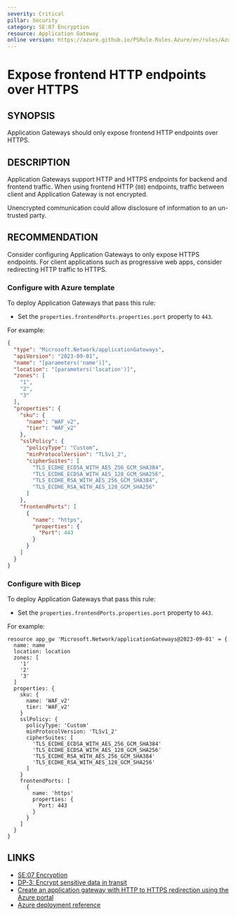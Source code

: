 ```yaml
---
severity: Critical
pillar: Security
category: SE:07 Encryption
resource: Application Gateway
online version: https://azure.github.io/PSRule.Rules.Azure/en/rules/Azure.AppGw.UseHTTPS/
---
```


# Expose frontend HTTP endpoints over HTTPS

## SYNOPSIS

Application Gateways should only expose frontend HTTP endpoints over HTTPS.

## DESCRIPTION

Application Gateways support HTTP and HTTPS endpoints for backend and frontend traffic.
When using frontend HTTP (`80`) endpoints, traffic between client and Application Gateway is not encrypted.

Unencrypted communication could allow disclosure of information to an un-trusted party.

## RECOMMENDATION

Consider configuring Application Gateways to only expose HTTPS endpoints.
For client applications such as progressive web apps, consider redirecting HTTP traffic to HTTPS.

### Configure with Azure template

To deploy Application Gateways that pass this rule:

- Set the `properties.frontendPorts.properties.port` property to `443`.

For example:

```json
{
  "type": "Microsoft.Network/applicationGateways",
  "apiVersion": "2023-09-01",
  "name": "[parameters('name')]",
  "location": "[parameters('location')]",
  "zones": [
    "1",
    "2",
    "3"
  ],
  "properties": {
    "sku": {
      "name": "WAF_v2",
      "tier": "WAF_v2"
    },
    "sslPolicy": {
      "policyType": "Custom",
      "minProtocolVersion": "TLSv1_2",
      "cipherSuites": [
        "TLS_ECDHE_ECDSA_WITH_AES_256_GCM_SHA384",
        "TLS_ECDHE_ECDSA_WITH_AES_128_GCM_SHA256",
        "TLS_ECDHE_RSA_WITH_AES_256_GCM_SHA384",
        "TLS_ECDHE_RSA_WITH_AES_128_GCM_SHA256"
      ]
    },
    "frontendPorts": [
      {
        "name": "https",
        "properties": {
          "Port": 443
        }
      }
    ]
  }
}
```

### Configure with Bicep

To deploy Application Gateways that pass this rule:

- Set the `properties.frontendPorts.properties.port` property to `443`.

For example:

```bicep
resource app_gw 'Microsoft.Network/applicationGateways@2023-09-01' = {
  name: name
  location: location
  zones: [
    '1'
    '2'
    '3'
  ]
  properties: {
    sku: {
      name: 'WAF_v2'
      tier: 'WAF_v2'
    }
    sslPolicy: {
      policyType: 'Custom'
      minProtocolVersion: 'TLSv1_2'
      cipherSuites: [
        'TLS_ECDHE_ECDSA_WITH_AES_256_GCM_SHA384'
        'TLS_ECDHE_ECDSA_WITH_AES_128_GCM_SHA256'
        'TLS_ECDHE_RSA_WITH_AES_256_GCM_SHA384'
        'TLS_ECDHE_RSA_WITH_AES_128_GCM_SHA256'
      ]
    }
    frontendPorts: [
      {
        name: 'https'
        properties: {
          Port: 443
        }
      }
    ]
  }
}
```

## LINKS

- [SE:07 Encryption](https://learn.microsoft.com/azure/well-architected/security/encryption)
- [DP-3: Encrypt sensitive data in transit](https://learn.microsoft.com/security/benchmark/azure/baselines/application-gateway-security-baseline#dp-3-encrypt-sensitive-data-in-transit)
- [Create an application gateway with HTTP to HTTPS redirection using the Azure portal](https://learn.microsoft.com/azure/application-gateway/redirect-http-to-https-portal)
- [Azure deployment reference](https://learn.microsoft.com/azure/templates/microsoft.network/applicationgateways)
